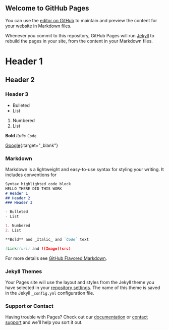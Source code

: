 ## Welcome to GitHub Pages

You can use the [editor on GitHub](https://github.com/knguyen2018/knguyen.github.io/edit/master/README.md) to maintain and preview the content for your website in Markdown files.

Whenever you commit to this repository, GitHub Pages will run [Jekyll](https://jekyllrb.com/) to rebuild the pages in your site, from the content in your Markdown files.
# Header 1
## Header 2
### Header 3
- Bulleted
- List

1. Numbered
2. List

**Bold** _Italic_ `Code`

[Google](https://google.com){:target="_blank"}
### Markdown

Markdown is a lightweight and easy-to-use syntax for styling your writing. It includes conventions for

```markdown
Syntax highlighted code block
HELLO THERE DID THIS WORK
# Header 1
## Header 2
### Header 3

- Bulleted
- List

1. Numbered
2. List

**Bold** and _Italic_ and `Code` text

[Link](url) and ![Image](src)
```

For more details see [GitHub Flavored Markdown](https://guides.github.com/features/mastering-markdown/).

### Jekyll Themes

Your Pages site will use the layout and styles from the Jekyll theme you have selected in your [repository settings](https://github.com/knguyen2018/knguyen.github.io/settings). The name of this theme is saved in the Jekyll `_config.yml` configuration file.

### Support or Contact

Having trouble with Pages? Check out our [documentation](https://help.github.com/categories/github-pages-basics/) or [contact support](https://github.com/contact) and we’ll help you sort it out.
